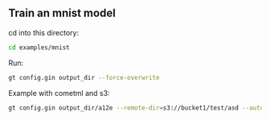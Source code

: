 ## Train an mnist model

cd into this directory: 

```bash
cd examples/mnist
```

Run:
```bash
gt config.gin output_dir --force-overwrite
```

Example with cometml and s3:

```bash
gt config.gin output_dir/a12e --remote-dir=s3://bucket1/test/asd --auto-subdir --cometml-project Avsecz/test
```